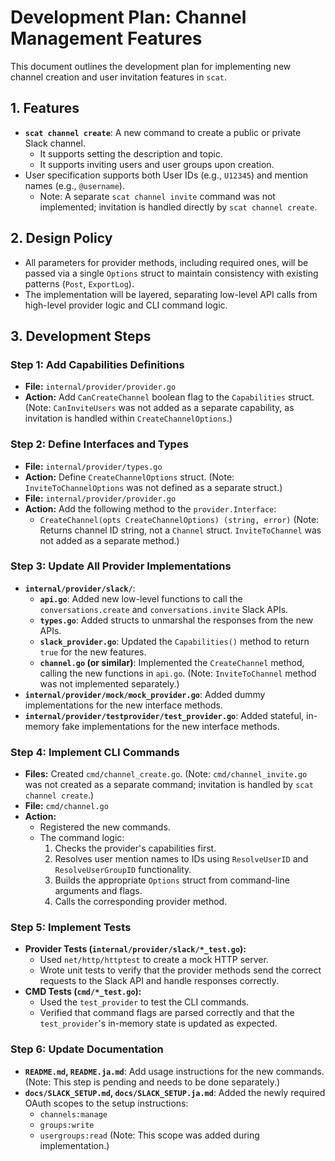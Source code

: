 # Development Plan: Channel Management Features

This document outlines the development plan for implementing new channel creation and user invitation features in `scat`.

## 1. Features

- **`scat channel create`**: A new command to create a public or private Slack channel.
  - It supports setting the description and topic.
  - It supports inviting users and user groups upon creation.
- User specification supports both User IDs (e.g., `U12345`) and mention names (e.g., `@username`).
  - Note: A separate `scat channel invite` command was not implemented; invitation is handled directly by `scat channel create`.

## 2. Design Policy

- All parameters for provider methods, including required ones, will be passed via a single `Options` struct to maintain consistency with existing patterns (`Post`, `ExportLog`).
- The implementation will be layered, separating low-level API calls from high-level provider logic and CLI command logic.

## 3. Development Steps

### Step 1: Add Capabilities Definitions
- **File:** `internal/provider/provider.go`
- **Action:** Add `CanCreateChannel` boolean flag to the `Capabilities` struct. (Note: `CanInviteUsers` was not added as a separate capability, as invitation is handled within `CreateChannelOptions`.)

### Step 2: Define Interfaces and Types
- **File:** `internal/provider/types.go`
- **Action:** Define `CreateChannelOptions` struct. (Note: `InviteToChannelOptions` was not defined as a separate struct.)
- **File:** `internal/provider/provider.go`
- **Action:** Add the following method to the `provider.Interface`:
  - `CreateChannel(opts CreateChannelOptions) (string, error)` (Note: Returns channel ID string, not a `Channel` struct. `InviteToChannel` was not added as a separate method.)

### Step 3: Update All Provider Implementations
- **`internal/provider/slack/`**:
  - **`api.go`**: Added new low-level functions to call the `conversations.create` and `conversations.invite` Slack APIs.
  - **`types.go`**: Added structs to unmarshal the responses from the new APIs.
  - **`slack_provider.go`**: Updated the `Capabilities()` method to return `true` for the new features.
  - **`channel.go` (or similar)**: Implemented the `CreateChannel` method, calling the new functions in `api.go`. (Note: `InviteToChannel` method was not implemented separately.)
- **`internal/provider/mock/mock_provider.go`**: Added dummy implementations for the new interface methods.
- **`internal/provider/testprovider/test_provider.go`**: Added stateful, in-memory fake implementations for the new interface methods.

### Step 4: Implement CLI Commands
- **Files:** Created `cmd/channel_create.go`. (Note: `cmd/channel_invite.go` was not created as a separate command; invitation is handled by `scat channel create`.)
- **File:** `cmd/channel.go`
- **Action:**
  - Registered the new commands.
  - The command logic:
    1. Checks the provider's capabilities first.
    2. Resolves user mention names to IDs using `ResolveUserID` and `ResolveUserGroupID` functionality.
    3. Builds the appropriate `Options` struct from command-line arguments and flags.
    4. Calls the corresponding provider method.

### Step 5: Implement Tests
- **Provider Tests (`internal/provider/slack/*_test.go`):**
  - Used `net/http/httptest` to create a mock HTTP server.
  - Wrote unit tests to verify that the provider methods send the correct requests to the Slack API and handle responses correctly.
- **CMD Tests (`cmd/*_test.go`):**
  - Used the `test_provider` to test the CLI commands.
  - Verified that command flags are parsed correctly and that the `test_provider`'s in-memory state is updated as expected.

### Step 6: Update Documentation
- **`README.md`, `README.ja.md`**: Add usage instructions for the new commands. (Note: This step is pending and needs to be done separately.)
- **`docs/SLACK_SETUP.md`, `docs/SLACK_SETUP.ja.md`**: Added the newly required OAuth scopes to the setup instructions:
  - `channels:manage`
  - `groups:write`
  - `usergroups:read` (Note: This scope was added during implementation.)
